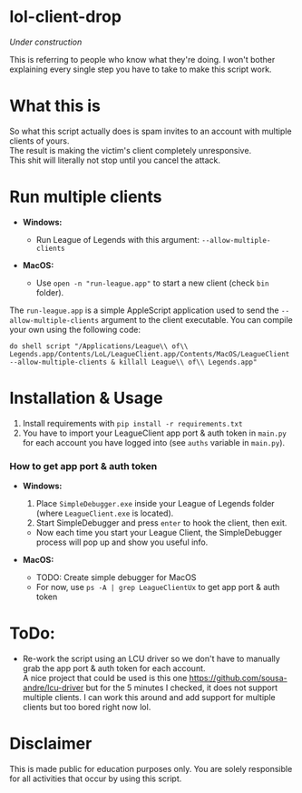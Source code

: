 # lol-client-drop #

*Under construction*

This is referring to people who know what they're doing.
I won't bother explaining every single step you have to take to make this script work.

# What this is

So what this script actually does is spam invites to an account with multiple clients of yours.<br>
The result is making the victim's client completely unresponsive.<br>
This shit will literally not stop until you cancel the attack.

# Run multiple clients

* <b>Windows:</b>
    * Run League of Legends with this argument: `--allow-multiple-clients`

* <b>MacOS:</b>
    * Use `open -n "run-league.app"` to start a new client (check `bin` folder).

The `run-league.app` is a simple AppleScript application used to send the `--allow-multiple-clients` argument
to the client executable. You can compile your own using the following code:
```
do shell script "/Applications/League\\ of\\ Legends.app/Contents/LoL/LeagueClient.app/Contents/MacOS/LeagueClient --allow-multiple-clients & killall League\\ of\\ Legends.app"
```

# Installation & Usage

1. Install requirements with `pip install -r requirements.txt`
2. You have to import your LeagueClient app port & auth token in `main.py` for each account you have logged into (see `auths` variable in `main.py`).

### How to get app port & auth token

* <b>Windows:</b>
    1. Place `SimpleDebugger.exe` inside your League of Legends folder (where `LeagueClient.exe` is located).
    2. Start SimpleDebugger and press `enter` to hook the client, then exit.
    * Now each time you start your League Client, the SimpleDebugger process will pop up and show you useful info.

* <b>MacOS:</b>
    * TODO: Create simple debugger for MacOS
    * For now, use `ps -A | grep LeagueClientUx` to get app port & auth token

# ToDo:

* Re-work the script using an LCU driver so we don't have to manually grab the app port & auth token for each account.<br>
A nice project that could be used is this one https://github.com/sousa-andre/lcu-driver but for the 5 minutes I checked,
it does not support multiple clients. I can work this around and add support for multiple clients but too bored right now lol.

# Disclaimer

This is made public for education purposes only. You are solely responsible for all activities that occur by using this script.